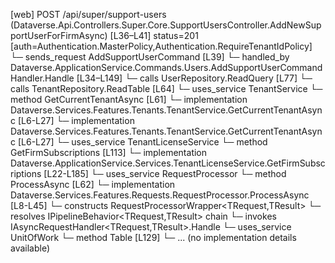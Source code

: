 [web] POST /api/super/support-users  (Dataverse.Api.Controllers.Super.Core.SupportUsersController.AddNewSupportUserForFirmAsync)  [L36–L41] status=201 [auth=Authentication.MasterPolicy,Authentication.RequireTenantIdPolicy]
  └─ sends_request AddSupportUserCommand [L39]
    └─ handled_by Dataverse.ApplicationService.Commands.Users.AddSupportUserCommandHandler.Handle [L34–L149]
      └─ calls UserRepository.ReadQuery [L77]
      └─ calls TenantRepository.ReadTable [L64]
      └─ uses_service TenantService
        └─ method GetCurrentTenantAsync [L61]
          └─ implementation Dataverse.Services.Features.Tenants.TenantService.GetCurrentTenantAsync [L6-L27]
          └─ implementation Dataverse.Services.Features.Tenants.TenantService.GetCurrentTenantAsync [L6-L27]
      └─ uses_service TenantLicenseService
        └─ method GetFirmSubscriptions [L113]
          └─ implementation Dataverse.ApplicationService.Services.TenantLicenseService.GetFirmSubscriptions [L22-L185]
      └─ uses_service RequestProcessor
        └─ method ProcessAsync [L62]
          └─ implementation Dataverse.Services.Features.Requests.RequestProcessor.ProcessAsync [L8-L45]
            └─ constructs RequestProcessorWrapper<TRequest,TResult>
            └─ resolves IPipelineBehavior<TRequest,TResult> chain
            └─ invokes IAsyncRequestHandler<TRequest,TResult>.Handle
      └─ uses_service UnitOfWork
        └─ method Table [L129]
          └─ ... (no implementation details available)

